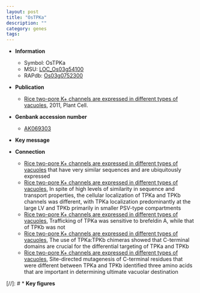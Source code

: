 ```yaml
---
layout: post
title: "OsTPKa"
description: ""
category: genes
tags: 
---
```


* **Information**  
    + Symbol: OsTPKa  
    + MSU: [LOC_Os03g54100](http://rice.plantbiology.msu.edu/cgi-bin/ORF_infopage.cgi?orf=LOC_Os03g54100)  
    + RAPdb: [Os03g0752300](http://rapdb.dna.affrc.go.jp/viewer/gbrowse_details/irgsp1?name=Os03g0752300)  

* **Publication**  
    + [Rice two-pore K+ channels are expressed in different types of vacuoles](http://www.ncbi.nlm.nih.gov/pubmed?term=Rice+two-pore+K++channels+are+expressed+in+different+types+of+vacuoles%5BTitle%5D), 2011, Plant Cell.

* **Genbank accession number**  
    + [AK069303](http://www.ncbi.nlm.nih.gov/nuccore/AK069303)

* **Key message**  

* **Connection**  
    + [Rice two-pore K+ channels are expressed in different types of vacuoles](TPKa+and+TPKb) that have very similar sequences and are ubiquitously expressed
    + [Rice two-pore K+ channels are expressed in different types of vacuoles](http://www.ncbi.nlm.nih.gov/pubmed?term=Rice+two-pore+K++channels+are+expressed+in+different+types+of+vacuoles%5BTitle%5D), In spite of high levels of similarity in sequence and transport properties, the cellular localization of TPKa and TPKb channels was different, with TPKa localization predominantly at the large LV and TPKb primarily in smaller PSV-type compartments
    + [Rice two-pore K+ channels are expressed in different types of vacuoles](http://www.ncbi.nlm.nih.gov/pubmed?term=Rice+two-pore+K++channels+are+expressed+in+different+types+of+vacuoles%5BTitle%5D), Trafficking of TPKa was sensitive to brefeldin A, while that of TPKb was not
    + [Rice two-pore K+ channels are expressed in different types of vacuoles](http://www.ncbi.nlm.nih.gov/pubmed?term=Rice+two-pore+K++channels+are+expressed+in+different+types+of+vacuoles%5BTitle%5D), The use of TPKa:TPKb chimeras showed that C-terminal domains are crucial for the differential targeting of TPKa and TPKb
    + [Rice two-pore K+ channels are expressed in different types of vacuoles](http://www.ncbi.nlm.nih.gov/pubmed?term=Rice+two-pore+K++channels+are+expressed+in+different+types+of+vacuoles%5BTitle%5D), Site-directed mutagenesis of C-terminal residues that were different between TPKa and TPKb identified three amino acids that are important in determining ultimate vacuolar destination

[//]: # * **Key figures**  


